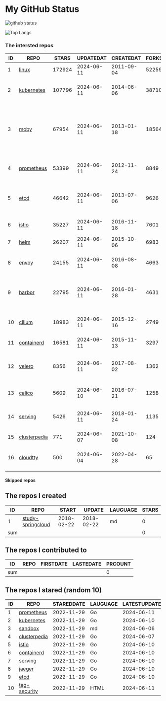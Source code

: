 # My GitHub Status

<img src="https://github-readme-stats-1.yihong0618.vercel.app/api?username=daoqingniu&show_icons=true&&&hide_title=true&count_private=true" alt="github status" />

![Top Langs](https://github-readme-stats-1.yihong0618.vercel.app/api/top-langs/?username=daoqingniu&layout=compact)

<!--START_SECTION:github_repos-->
### The intersted repos
| ID |                              REPO                               | STARS  | UPDATEDAT  | CREATEDAT  | FORKSCOUNT |                                                DESCRIPTIONS                                                |
|----|-----------------------------------------------------------------|--------|------------|------------|------------|------------------------------------------------------------------------------------------------------------|
|  1 | [linux](https://github.com/torvalds/linux)                      | 172924 | 2024-06-11 | 2011-09-04 |      52259 | Linux kernel source tree                                                                                   |
|  2 | [kubernetes](https://github.com/kubernetes/kubernetes)          | 107796 | 2024-06-11 | 2014-06-06 |      38710 | Production-Grade Container Scheduling and Management                                                       |
|  3 | [moby](https://github.com/moby/moby)                            |  67954 | 2024-06-11 | 2013-01-18 |      18564 | The Moby Project - a collaborative project for the container ecosystem to assemble container-based systems |
|  4 | [prometheus](https://github.com/prometheus/prometheus)          |  53399 | 2024-06-11 | 2012-11-24 |       8849 | The Prometheus monitoring system and time series database.                                                 |
|  5 | [etcd](https://github.com/etcd-io/etcd)                         |  46642 | 2024-06-11 | 2013-07-06 |       9626 | Distributed reliable key-value store for the most critical data of a distributed system                    |
|  6 | [istio](https://github.com/istio/istio)                         |  35227 | 2024-06-11 | 2016-11-18 |       7601 | Connect, secure, control, and observe services.                                                            |
|  7 | [helm](https://github.com/helm/helm)                            |  26207 | 2024-06-11 | 2015-10-06 |       6983 | The Kubernetes Package Manager                                                                             |
|  8 | [envoy](https://github.com/envoyproxy/envoy)                    |  24155 | 2024-06-11 | 2016-08-08 |       4663 | Cloud-native high-performance edge/middle/service proxy                                                    |
|  9 | [harbor](https://github.com/goharbor/harbor)                    |  22795 | 2024-06-11 | 2016-01-28 |       4631 | An open source trusted cloud native registry project that stores, signs, and scans content.                |
| 10 | [cilium](https://github.com/cilium/cilium)                      |  18983 | 2024-06-11 | 2015-12-16 |       2749 | eBPF-based Networking, Security, and Observability                                                         |
| 11 | [containerd](https://github.com/containerd/containerd)          |  16581 | 2024-06-11 | 2015-11-13 |       3297 | An open and reliable container runtime                                                                     |
| 12 | [velero](https://github.com/vmware-tanzu/velero)                |   8356 | 2024-06-11 | 2017-08-02 |       1362 | Backup and migrate Kubernetes applications and their persistent volumes                                    |
| 13 | [calico](https://github.com/projectcalico/calico)               |   5609 | 2024-06-10 | 2016-07-21 |       1258 | Cloud native networking and network security                                                               |
| 14 | [serving](https://github.com/knative/serving)                   |   5426 | 2024-06-11 | 2018-01-24 |       1135 | Kubernetes-based, scale-to-zero, request-driven compute                                                    |
| 15 | [clusterpedia](https://github.com/clusterpedia-io/clusterpedia) |    771 | 2024-06-07 | 2021-10-08 |        124 | The Encyclopedia of Kubernetes clusters                                                                    |
| 16 | [cloudtty](https://github.com/cloudtty/cloudtty)                |    500 | 2024-06-04 | 2022-04-28 |         65 | A Friendly Kubernetes CloudShell (Web Terminal) !                                                          |



#### Skipped repos
<!--END_SECTION:github_repos-->

<!--START_SECTION:my_github-->
## The repos I created
| ID  |                                 REPO                                 |   START    |   UPDATE   | LAUGUAGE | STARS |
|-----|----------------------------------------------------------------------|------------|------------|----------|-------|
|   1 | [study-springcloud](https://github.com/daoqingniu/study-springcloud) | 2018-02-22 | 2018-02-22 | md       |     0 |
| sum |                                                                      |            |            |          |     0 |

## The repos I contributed to
| ID  | REPO | FIRSTDATE | LASTEDATE | PRCOUNT |
|-----|------|-----------|-----------|---------|
| sum |      |           |           |       0 |

## The repos I stared (random 10)
| ID |                              REPO                               | STAREDDATE | LAUGUAGE | LATESTUPDATE |
|----|-----------------------------------------------------------------|------------|----------|--------------|
|  1 | [prometheus](https://github.com/prometheus/prometheus)          | 2022-11-29 | Go       | 2024-06-11   |
|  2 | [kubernetes](https://github.com/kubernetes/kubernetes)          | 2022-11-29 | Go       | 2024-06-10   |
|  3 | [sandbox](https://github.com/cncf/sandbox)                      | 2022-11-29 | md       | 2024-06-06   |
|  4 | [clusterpedia](https://github.com/clusterpedia-io/clusterpedia) | 2022-11-29 | Go       | 2024-06-07   |
|  5 | [istio](https://github.com/istio/istio)                         | 2022-11-29 | Go       | 2024-06-10   |
|  6 | [containerd](https://github.com/containerd/containerd)          | 2022-11-29 | Go       | 2024-06-10   |
|  7 | [serving](https://github.com/knative/serving)                   | 2022-11-29 | Go       | 2024-06-10   |
|  8 | [jaeger](https://github.com/jaegertracing/jaeger)               | 2022-11-29 | Go       | 2024-06-10   |
|  9 | [etcd](https://github.com/etcd-io/etcd)                         | 2022-11-29 | Go       | 2024-06-10   |
| 10 | [tag-security](https://github.com/cncf/tag-security)            | 2022-11-29 | HTML     | 2024-06-11   |

<!--END_SECTION:my_github-->

